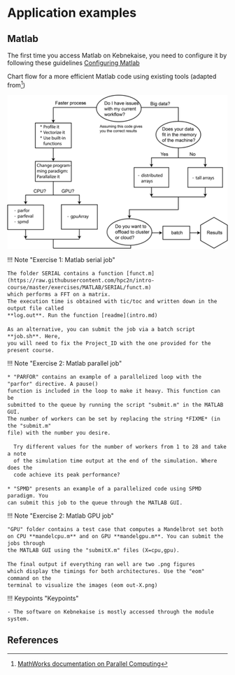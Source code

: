 # Application examples

## Matlab

The first time you access Matlab on Kebnekaise, you need to configure it by following these guidelines 
[Configuring Matlab](https://www.hpc2n.umu.se/resources/software/configure-matlab-2018)


Chart flow for a more efficient Matlab code using existing tools (adapted from[^1])

![pctworkflow](images/pctworkflow.png)

!!! Note "Exercise 1: Matlab serial job"
 
    The folder SERIAL contains a function [funct.m](https://raw.githubusercontent.com/hpc2n/intro-course/master/exercises/MATLAB/SERIAL/funct.m) 
    which performs a FFT on a matrix.
    The execution time is obtained with tic/toc and written down in the output file called
    **log.out**. Run the function [readme](intro.md)

    As an alternative, you can submit the job via a batch script **job.sh**. Here,
    you will need to fix the Project_ID with the one provided for the present course.


!!! Note "Exercise 2: Matlab parallel job"

    * "PARFOR" contains an example of a parallelized loop with the "parfor" directive. A pause()
    function is included in the loop to make it heavy. This function can be
    submitted to the queue by running the script "submit.m" in the MATLAB GUI.
    The number of workers can be set by replacing the string *FIXME* (in the "submit.m"
    file) with the number you desire. 

      Try different values for the number of workers from 1 to 28 and take a note
      of the simulation time output at the end of the simulation. Where does the
      code achieve its peak performance? 

    * "SPMD" presents an example of a parallelized code using SPMD paradigm. You
    can submit this job to the queue through the MATLAB GUI.

!!! Note "Exercise 2: Matlab GPU job"

    "GPU" folder contains a test case that computes a Mandelbrot set both 
    on CPU **mandelcpu.m** and on GPU **mandelgpu.m**. You can submit the jobs through 
    the MATLAB GUI using the "submitX.m" files (X=cpu,gpu). 

    The final output if everything ran well are two .png figures
    which display the timings for both architectures. Use the "eom" command on the
    terminal to visualize the images (eom out-X.png)


!!! Keypoints "Keypoints" 

    - The software on Kebnekaise is mostly accessed through the module system.

## References

[^1]: <a href="https://se.mathworks.com/help/parallel-computing/choosing-a-parallel-computing-solution.html" target="_blank">MathWorks documentation on Parallel Computing</a>
